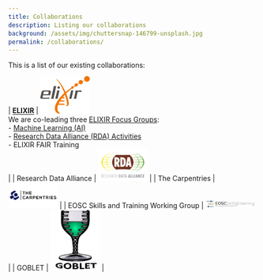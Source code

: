 ```yaml
---
title: Collaborations
description: Listing our collaborations
background: /assets/img/chuttersnap-146799-unsplash.jpg
permalink: /collaborations/
---
```


This is a list of our existing collaborations:

| [**ELIXIR**](https://www.elixir-europe.org/) | <img src="/assets/img/collaborations/ELIXIR.png" alt="ELIXIR" style="width:100px;"/> <br/> We are co-leading three [ELIXIR Focus Groups](https://elixir-europe.org/focus-groups): <br/> - [Machine Learning (AI)](https://elixir-europe.org/focus-groups/machine-learning) <br/> - [Research Data Alliance (RDA) Activities](https://elixir-europe.org/focus-groups/rda-activities) <br/> -  ELIXIR FAIR Training <br/> |
| Research Data Alliance | <img src="/assets/img/collaborations/RDA_Logo.png" alt="RDA" style="width:100px;"/> |
| The Carpentries | <img src="/assets/img/collaborations/TheCarpentries-Logo.png" alt="The Carpentries" style="width:100px;"/> |
| EOSC Skills and Training Working Group | <img src="/assets/img/collaborations/eosc_logos_skillstraining.png" alt="EOSC" style="width:100px;"/> |
| GOBLET | <img src="/assets/img/collaborations/Goblet_logo.jpg" alt="GOBLET" style="width:100px;"/> |
